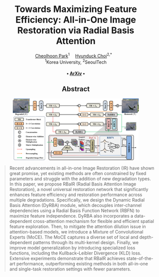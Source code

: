 <div align="center">
  
<h1>Towards Maximizing Feature Efficiency: All-in-One Image Restoration via Radial Basis Attention</h1>

<div>
    <a href='https://scholar.google.com/citations?user=5C9TeqgAAAAJ&hl=ko&oi=sra' target='_blank'>Cheolhoon Park</a><sup>1</sup>&emsp;
    <a href='https://scholar.google.com/citations?user=SIfp2fUAAAAJ&hl=ko&oi=sra' target='_blank'>Hyunduck Choi</a><sup>2,*</sup>&emsp;
</div>
<div>
    <sup>1</sup>Korea University, <sup>2</sup>SeoulTech
</div>


<div>
    <h4 align="center">
        • <a href="https://github.com/towardsDLCV/RBaIR" target='_blank'>ArXiv</a> •
    </h4>
</div>

## Abstract

<div style="text-align:center">
<img src="assets/teaser.png"  width="80%" height="80%">
</div>

</div>

>Recent advancements in all-in-one Image Restoration (IR) have shown great promise, yet existing methods are often constrained by fixed parameters and struggle with the addition of new degradation types. In this paper, we propose RBaIR (Radial Basis Attention Image Restoration), a novel universal restoration network that significantly enhances feature efficiency and restoration performance across multiple degradations. Specifically, we design the Dynamic Radial Basis Attention (DyRBA) module, which decouples inter-channel dependencies using a Radial Basis Function Network (RBFN) to maximize feature independence. DyRBA also incorporates a data-dependent cross-attention mechanism for flexible and efficient spatial feature exploration. Then, to mitigate the attention dilution issue in attention-based models, we introduce a Mixture of Convolutional Experts (MoCE). The MoCE captures a diverse set of local and depth-dependent patterns through its multi-kernel design. Finally, we improve model generalization by introducing specialized loss functions, including the Kullback–Leibler Divergence (KLD) loss. Extensive experiments demonstrate that RBaIR achieves state-of-the-art performance, outperforming existing methods in both all-in-one and single-task restoration settings with fewer parameters.



